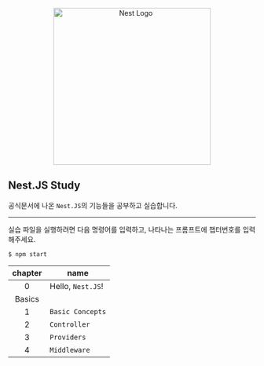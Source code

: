 <p align="center">
  <a href="http://nestjs.com/" target="blank"><img src="https://nestjs.com/img/logo_text.svg" width="320" alt="Nest Logo" /></a>
</p>

## Nest.JS Study

공식문서에 나온 `Nest.JS`의 기능들을 공부하고 실습합니다.

---

실습 파일을 실행하려면 다음 명령어를 입력하고, 나타나는 프롬프트에 챕터번호를 입력해주세요.

```
$ npm start
```

| chapter | name              |
| :-----: | ----------------- |
|    0    | Hello, `Nest.JS`! |
| Basics  |                   |
|    1    | `Basic Concepts`  |
|    2    | `Controller`      |
|    3    | `Providers`       |
|    4    | `Middleware`      |
